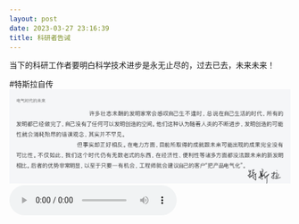 ```yaml
---
layout: post
date: 2023-03-27 23:16:39
title: 科研者告诫
---
```

当下的科研工作者要明白科学技术进步是永无止尽的，过去已去，未来未来！

#特斯拉自传
![](https://github.com/jj1215/jj1215.github.io/blob/master/images/Tesla.jpg?raw=true)
<audio controls>
  <source src="/翁立友 - 坚持.mp3" type="audio/mpeg">
  Your browser does not support the audio element.
</audio>
